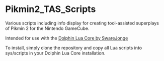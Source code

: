 # Pikmin2_TAS_Scripts
 Various scripts including info display for creating tool-assisted superplays of Pikmin 2 for the Nintendo GameCube.

Intended for use with the [Dolphin Lua Core by SwareJonge](https://github.com/SwareJonge/Dolphin-Lua-Core)

To install, simply clone the repository and copy all Lua scripts into sys/scripts in your Dolphin Lua Core installation.